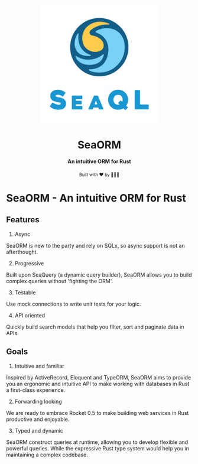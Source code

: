 <div align="center">

  <img src="docs/SeaQL logo dual.png" width="320"/>

  <h1>SeaORM</h1>

  <p>
    <strong>An intuitive ORM for Rust</strong>
  </p>

  <sub>Built with ❤️ by 🌊🦀🐠</sub>

</div>

# SeaORM - An intuitive ORM for Rust

## Features

1. Async

SeaORM is new to the party and rely on SQLx, so async support is not an afterthought.

2. Progressive

Built upon SeaQuery (a dynamic query builder), SeaORM allows you to build complex queries without 'fighting the ORM'.

3. Testable

Use mock connections to write unit tests for your logic.

4. API oriented

Quickly build search models that help you filter, sort and paginate data in APIs.

## Goals

1. Intuitive and familiar

Inspired by ActiveRecord, Eloquent and TypeORM, SeaORM aims to provide you an ergonomic and intuitive 
API to make working with databases in Rust a first-class experience.

2. Forwarding looking

We are ready to embrace Rocket 0.5 to make building web services in Rust productive and enjoyable.

3. Typed and dynamic

SeaORM construct queries at runtime, allowing you to develop flexible and powerful queries. While
the expressive Rust type system would help you in maintaining a complex codebase.
